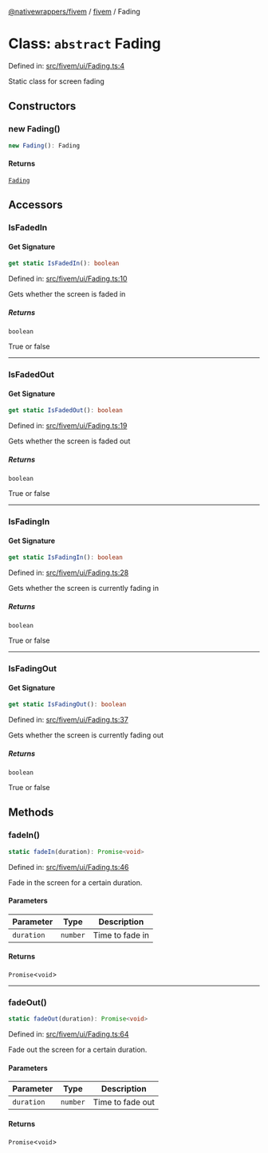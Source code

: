 [@nativewrappers/fivem](../../README.md) / [fivem](../README.md) / Fading

# Class: `abstract` Fading

Defined in: [src/fivem/ui/Fading.ts:4](https://github.com/nativewrappers/nativewrappers/blob/ef9379993d0b7126700360ea0bc0e228bd354e81/src/fivem/ui/Fading.ts#L4)

Static class for screen fading

## Constructors

### new Fading()

```ts
new Fading(): Fading
```

#### Returns

[`Fading`](Fading.md)

## Accessors

### IsFadedIn

#### Get Signature

```ts
get static IsFadedIn(): boolean
```

Defined in: [src/fivem/ui/Fading.ts:10](https://github.com/nativewrappers/nativewrappers/blob/ef9379993d0b7126700360ea0bc0e228bd354e81/src/fivem/ui/Fading.ts#L10)

Gets whether the screen is faded in

##### Returns

`boolean`

True or false

***

### IsFadedOut

#### Get Signature

```ts
get static IsFadedOut(): boolean
```

Defined in: [src/fivem/ui/Fading.ts:19](https://github.com/nativewrappers/nativewrappers/blob/ef9379993d0b7126700360ea0bc0e228bd354e81/src/fivem/ui/Fading.ts#L19)

Gets whether the screen is faded out

##### Returns

`boolean`

True or false

***

### IsFadingIn

#### Get Signature

```ts
get static IsFadingIn(): boolean
```

Defined in: [src/fivem/ui/Fading.ts:28](https://github.com/nativewrappers/nativewrappers/blob/ef9379993d0b7126700360ea0bc0e228bd354e81/src/fivem/ui/Fading.ts#L28)

Gets whether the screen is currently fading in

##### Returns

`boolean`

True or false

***

### IsFadingOut

#### Get Signature

```ts
get static IsFadingOut(): boolean
```

Defined in: [src/fivem/ui/Fading.ts:37](https://github.com/nativewrappers/nativewrappers/blob/ef9379993d0b7126700360ea0bc0e228bd354e81/src/fivem/ui/Fading.ts#L37)

Gets whether the screen is currently fading out

##### Returns

`boolean`

True or false

## Methods

### fadeIn()

```ts
static fadeIn(duration): Promise<void>
```

Defined in: [src/fivem/ui/Fading.ts:46](https://github.com/nativewrappers/nativewrappers/blob/ef9379993d0b7126700360ea0bc0e228bd354e81/src/fivem/ui/Fading.ts#L46)

Fade in the screen for a certain duration.

#### Parameters

| Parameter | Type | Description |
| ------ | ------ | ------ |
| `duration` | `number` | Time to fade in |

#### Returns

`Promise`\<`void`\>

***

### fadeOut()

```ts
static fadeOut(duration): Promise<void>
```

Defined in: [src/fivem/ui/Fading.ts:64](https://github.com/nativewrappers/nativewrappers/blob/ef9379993d0b7126700360ea0bc0e228bd354e81/src/fivem/ui/Fading.ts#L64)

Fade out the screen for a certain duration.

#### Parameters

| Parameter | Type | Description |
| ------ | ------ | ------ |
| `duration` | `number` | Time to fade out |

#### Returns

`Promise`\<`void`\>
